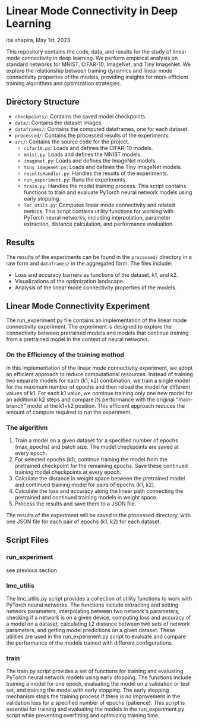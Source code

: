 # Linear Mode Connectivity in Deep Learning
itai shapira, May 1st, 2023

This repository contains the code, data, and results for the study of linear mode connectivity in deep learning. We perform empirical analysis on standard networks for MNIST, CIFAR-10, ImageNet, and Tiny ImageNet. We explore the relationship between training dynamics and linear mode connectivity properties of the models, providing insights for more efficient training algorithms and optimization strategies.

## Directory Structure

- `checkpoints/`: Contains the saved model checkpoints.
- `data/`: Contains the dataset images.
- `dataframes/`: Contains the computed dataframes, one for each dataset.
- `processed/`: Contains the processed results of the experiments.
- `src/`: Contains the source code for the project.
  - `cifar10.py`: Loads and defines the CIFAR-10 models.
  - `mnist.py`: Loads and defines the MNIST models.
  - `imagenet.py`: Loads and defines the ImageNet models.
  - `tiny_imagenet.py`: Loads and defines the Tiny ImageNet models.
  - `resultsHandler.py`: Handles the results of the experiments.
  - `run_experiment.py`: Runs the experiments.
  - `train.py`: Handles the model training process.  This script contains functions to train and evaluate PyTorch neural network models using early stopping.
  - `lmc_utils.py`: Computes linear mode connectivity and related metrics. This script contains utility functions for working with PyTorch neural networks, including interpolation, parameter extraction, distance calculation, and performance evaluation.

## Results

The results of the experiments can be found in the `processed/` directory in a raw form and `dataframes/` in the aggregated form. The files include:

- Loss and accuracy barriers as functions of the dataset, k1, and k2.
- Visualizations of the optimization landscape.
- Analysis of the linear mode connectivity properties of the models.

## Linear Mode Connectivity Experiment
The run_experiment.py file contains an implementation of the linear mode connectivity experiment. The experiment is designed to explore the connectivity between pretrained models and models that continue training from a pretrained model in the context of neural networks.

### On the Efficiency of the training method
In this implementation of the linear mode connectivity experiment, we adopt an efficient approach to reduce computational resources.
Instead of training two separate models for each (k1, k2) combination, we train a single model for the maximum number of epochs and then reload the model for different values of k1. 
For each k1 value, we continue training only one new model for an additional k2 steps and compare its performance with the original "main-branch" model at the k1+k2 position. 
This efficient approach reduces the amount of compute required to run the experiment.


### The algorithm
1. Train a model on a given dataset for a specified number of epochs (max_epochs) and batch size. The model checkpoints are saved at every epoch.
2. For selected epochs (k1), continue training the model from the pretrained checkpoint for the remaining epochs. Save these continued training model checkpoints at every epoch.
3. Calculate the distance in weight space between the pretrained model and continued training model for pairs of epochs (k1, k2).
4. Calculate the loss and accuracy along the linear path connecting the pretrained and continued training models in weight space.
5. Process the results and save them to a JSON file.

The results of the experiment will be saved in the processed directory, with one JSON file for each pair of epochs (k1, k2) for each dataset.


## Script Files 
### run_experiment
see previous section
### lmc_utilis
The lmc_utilis.py script provides a collection of utility functions to work with PyTorch neural networks. The functions include extracting and setting network parameters, interpolating between two network's parameters, checking if a network is on a given device, computing loss and accuracy of a model on a dataset, calculating L2 distance between two sets of network parameters, and getting model predictions on a given dataset. These utilities are used in the run_experiment.py script to evaluate and compare the performance of the models trained with different configurations.

### train
The train.py script provides a set of functions for training and evaluating PyTorch neural network models using early stopping. The functions include training a model for one epoch, evaluating the model on a validation or test set, and training the model with early stopping. The early stopping mechanism stops the training process if there is no improvement in the validation loss for a specified number of epochs (patience). This script is essential for training and evaluating the models in the run_experiment.py script while preventing overfitting and optimizing training time.





